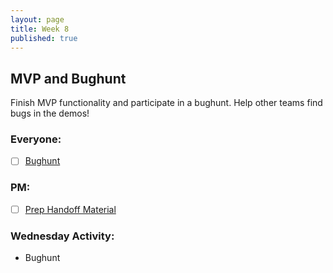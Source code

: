 ```yaml
---
layout: page
title: Week 8
published: true
---
```



## MVP and Bughunt
Finish MVP functionality and participate in a bughunt. Help other teams find bugs in the demos!

### Everyone:
* [ ] [Bughunt](bughunt.md)

### PM:
* [ ] [Prep Handoff Material](handoff.md)

### Wednesday Activity:
* Bughunt
